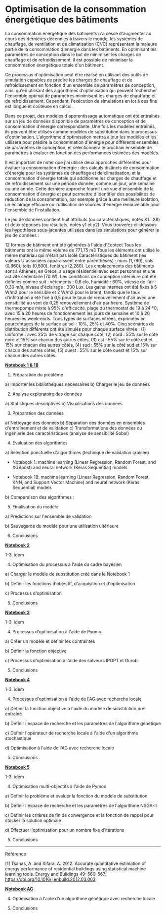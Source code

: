 # Optimisation de la consommation énergétique des bâtiments
La consommation énergétique des bâtiments n'a cessé d'augmenter au cours des dernières décennies à travers le monde, les systèmes de chauffage, de ventilation et de climatisation (CVC) représentant la majeure partie de la consommation d'énergie dans les bâtiments. En optimisant les paramètres de conception dans le but de minimiser les charges de chauffage et de refroidissement, il est possible de minimiser la consommation énergétique totale d'un bâtiment.

Ce processus d'optimisation peut être réalisé en utilisant des outils de simulation capables de prédire les charges de chauffage et de refroidissement en fonction d'un ensemble de paramètres de conception, ainsi qu'en utilisant des algorithmes d'optimisation qui peuvent rechercher l'ensemble optimal de paramètres minimisant les charges de chauffage et de refroidissement. Cependant, l'exécution de simulations en lot à ces fins est longue et coûteuse en calcul.

Dans ce projet, des modèles d'apprentissage automatique ont été entraînés sur un jeu de données disponible de paramètres de conception et de consommation d'énergie correspondante. Une fois les modèles entraînés, ils peuvent être utilisés comme modèles de substitution dans le processus d'optimisation. L'algorithme d'optimisation mettra à jour les modèles et les utilisera pour prédire la consommation d'énergie pour différents ensembles de paramètres de conception, et sélectionnera le prochain ensemble de paramètres à évaluer en fonction des performances estimées des modèles.

Il est important de noter que j'ai utilisé deux approches différentes pour évaluer la consommation d'énergie : des calculs distincts de consommation d'énergie pour les systèmes de chauffage et de climatisation, et la consommation d'énergie totale qui additionne les charges de chauffage et de refroidissement sur une période donnée, comme un jour, une semaine ou une année. Cette dernière approche fournit une vue d'ensemble de la consommation d'énergie et peut permettre d'identifier des possibilités de réduction de la consommation, par exemple grâce à une meilleure isolation, un éclairage efficace ou l'utilisation de sources d'énergie renouvelable pour l'ensemble de l'installation.

Le jeu de données contient huit attributs (ou caractéristiques, notés X1...X8) et deux réponses (ou résultats, notés y1 et y2). Vous trouverez ci-dessous les hypothèses sous-jacentes utilisées dans les simulations pour générer le jeu de données :

12 formes de bâtiment ont été générées à l'aide d'Ecotect
Tous les bâtiments ont le même volume de 771,75 m3
Tous les éléments ont utilisé le même matériau qui n'était pas isolé
Caractéristiques du bâtiment (les valeurs U associées apparaissent entre parenthèses) : murs (1,780), sols (0,860), toits (0,500), fenêtres (2,260).
Les emplacements des bâtiments sont à Athènes, en Grèce, à usage résidentiel avec sept personnes et une activité sédentaire (70 W).
Les conditions de conception intérieure ont été définies comme suit : vêtements : 0,6 clo, humidité : 60%, vitesse de l'air : 0,30 m/s, niveau d'éclairage : 300 Lux.
Les gains internes ont été fixés à 5 W/m2 pour le sensible et 2 W/m2 pour le latent, tandis que le taux d'infiltration a été fixé à 0,5 pour le taux de renouvellement d'air avec une sensibilité au vent de 0,25 renouvellement d'air par heure.
Système de thermopompe mixte à 95% d'efficacité, plage du thermostat de 19 à 24 °C, avec 15 à 20 heures de fonctionnement les jours de semaine et 10 à 20 heures les week-ends.
Trois types de surfaces vitrées, exprimées en pourcentages de la surface au sol : 10%, 25% et 40%.
Cinq scénarios de distribution différents ont été simulés pour chaque surface vitrée : (1) uniforme : avec 25% de vitrage sur chaque côté, (2) nord : 55% sur le côté nord et 15% sur chacun des autres côtés, (3) est : 55% sur le côté est et 15% sur chacun des autres côtés, (4) sud : 55% sur le côté sud et 15% sur chacun des autres côtés, (5) ouest : 55% sur le côté ouest et 15% sur chacun des autres côtés.

**<ins>Notebook 1 & 1B</ins>**

1. Préparation du problème

a) Importer les bibliothèques nécessaires
b) Charger le jeu de données

2. Analyse exploratoire des données

a) Statistiques descriptives
b) Visualisations des données

3. Préparation des données

a) Nettoyage des données
b) Séparation des données en ensembles d'entraînement et de validation
c) Transformations des données ou ingénierie des caractéristiques (analyse de sensibilité Sobol)

4. Évaluation des algorithmes

a) Sélection ponctuelle d'algorithmes (technique de validation croisée)
   
   - Notebook 1: machine learning (Linear Regression, Random Forest, and XGBoost) and neural network (Keras Sequential) models
   
   - Notebook 1B: machine learning (Linear Regression, Random Forest, KNN, and Support Vector Machine) and neural network (Keras Sequential) models

b) Comparaison des algorithmes :

5. Finalisation du modèle

a) Prédictions sur l'ensemble de validation

b) Sauvegarde du modèle pour une utilisation ultérieure

6. Conclusions

**<ins>Notebook 2</ins>**

1-3. idem

4. Optimisation du processus à l'aide du cadre bayésien

a) Charger le modèle de substitution créé dans le Notebook 1

b) Définir les fonctions d'objectif, d'acquisition et d'optimisation

c) Processus d'optimisation

5. Conclusions

**<ins>Notebook 3</ins>**

1-3. idem

4. Processus d'optimisation à l'aide de Pyomo

a) Créer un modèle et définir les contraintes

b) Définir la fonction objective

c) Processus d'optimisation à l'aide des solveurs IPOPT et Gurobi

5. Conclusions

**<ins>Notebook 4</ins>**

1-3. idem

4. Processus d'optimisation à l'aide de l'AG avec recherche locale

a) Définir la fonction objective à l'aide du modèle de substitution pré-entraîné

b) Définir l'espace de recherche et les paramètres de l'algorithme génétique

c) Définir l'opérateur de recherche locale à l'aide d'un algorithme stochastique

d) Optimisation à l'aide de l'AG avec recherche locale 

5. Conclusions

**<ins>Notebook 5</ins>**

1-3. idem

4. Optimisation multi-objectifs à l'aide de Pymoo

a) Définir le problème et évaluer la fonction du modèle de substitution

b) Définir l'espace de recherche et les paramètres de l'algorithme NSGA-II

c) Définir les critères de fin de convergence et la fonction de rappel pour stocker la solution optimale

d) Effectuer l'optimisation pour un nombre fixe d'itérations

5. Conclusions

-------------------------------------------------------------------------------------------------------------------------------------
Référence

[1]	Tsanas, A. and Xifara, A. 2012. Accurate quantitative estimation of energy performance of residential buildings using statistical machine learning tools. Energy and Buildings 49: 560–567. https://doi.org/10.1016/j.enbuild.2012.03.003

**<ins>Notebook AG </ins>**

4. Optimisation à l'aide d'un algorithme génétique avec recherche locale

5. Conclusions


